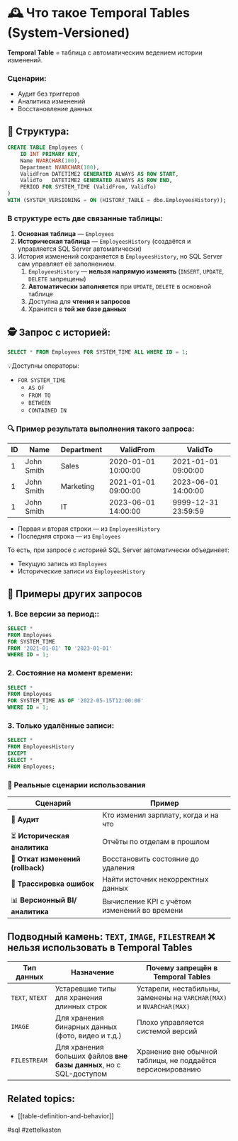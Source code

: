 # 🕰 Что такое Temporal Tables (System-Versioned) 

**Temporal Table** = таблица с автоматическим ведением истории изменений.
### Сценарии:
- Аудит без триггеров    
- Аналитика изменений
- Восстановление данных
## 📌 Структура:

```sql
CREATE TABLE Employees (
    ID INT PRIMARY KEY,
    Name NVARCHAR(100),
    Department NVARCHAR(100),
    ValidFrom DATETIME2 GENERATED ALWAYS AS ROW START,
    ValidTo   DATETIME2 GENERATED ALWAYS AS ROW END,
    PERIOD FOR SYSTEM_TIME (ValidFrom, ValidTo)
)
WITH (SYSTEM_VERSIONING = ON (HISTORY_TABLE = dbo.EmployeesHistory));
```
### В структуре есть **две связанные таблицы**:
1. **Основная таблица** — `Employees`    
2. **Историческая таблица** — `EmployeesHistory` (создаётся и управляется SQL Server автоматически)
3. История изменений сохраняется в `EmployeesHistory`, но SQL Server сам управляет её заполнением.
	1.  `EmployeesHistory` — **нельзя напрямую изменять** (`INSERT`, `UPDATE`, `DELETE` запрещены)   
	2. **Автоматически заполняется** при `UPDATE`, `DELETE` в основной таблице 
	3. Доступна для **чтения и запросов**
	4.  Хранится в **той же базе данных**
## 🕵 Запрос с историей:
```sql
SELECT * FROM Employees FOR SYSTEM_TIME ALL WHERE ID = 1;
```

💡Доступны операторы:
- `FOR SYSTEM_TIME` 
	- `AS OF`
	- `FROM TO` 
	- `BETWEEN` 
	- `CONTAINED IN`
### 🔍 Пример результата выполнения такого запроса:

| ID  | Name       | Department | ValidFrom           | ValidTo             |
| --- | ---------- | ---------- | ------------------- | ------------------- |
| 1   | John Smith | Sales      | 2020-01-01 10:00:00 | 2021-01-01 09:00:00 |
| 1   | John Smith | Marketing  | 2021-01-01 09:00:00 | 2023-06-01 14:00:00 |
| 1   | John Smith | IT         | 2023-06-01 14:00:00 | 9999-12-31 23:59:59 |
- Первая и вторая строки — из `EmployeesHistory`    
- Последняя строка — из `Employees`

То есть, при запросе с историей SQL Server автоматически объединяет:
- Текущую запись из `Employees`    
- Исторические записи из `EmployeesHistory`

## 🔎 Примеры других запросов
###  1. Все версии за период::
```sql
SELECT * 
FROM Employees 
FOR SYSTEM_TIME 
FROM '2021-01-01' TO '2023-01-01' 
WHERE ID = 1;
```

###  2. Состояние на момент времени:
```sql
SELECT * 
FROM Employees 
FOR SYSTEM_TIME AS OF '2022-05-15T12:00:00'
WHERE ID = 1;
```

###  3. Только удалённые записи:
```sql
SELECT * 
FROM EmployeesHistory
EXCEPT
SELECT * 
FROM Employees;
```

### 🔧 Реальные сценарии использования

|Сценарий|Пример|
|---|---|
|🧾 **Аудит**|Кто изменил зарплату, когда и на что|
|⏳ **Историческая аналитика**|Отчёты по отделам в прошлом|
|🔄 **Откат изменений (rollback)**|Восстановить состояние до удаления|
|🧠 **Трассировка ошибок**|Найти источник некорректных данных|
|📊 **Версионный BI/аналитика**|Вычисление KPI с учётом изменений во времени|

##  Подводный камень: `TEXT`, `IMAGE`, `FILESTREAM` ❌ **нельзя использовать** в Temporal Tables

| Тип данных      | Назначение                                                         | Почему запрещён в Temporal Tables                                   |
| --------------- | ------------------------------------------------------------------ | ------------------------------------------------------------------- |
| `TEXT`, `NTEXT` | Устаревшие типы для хранения длинных строк                         | Устарели, нестабильны, заменены на `VARCHAR(MAX)` и `NVARCHAR(MAX)` |
| `IMAGE`         | Для хранения бинарных данных (фото, видео и т.д.)                  | Плохо управляется системой версий                                   |
| `FILESTREAM`    | Для хранения больших файлов **вне базы данных**, но с SQL-доступом | Хранение вне обычной таблицы, не поддаётся версионированию          |

## Related topics:
- [[table-definition-and-behavior]]


#sql #zettelkasten
